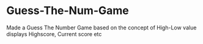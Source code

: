 # Guess-The-Num-Game
Made a Guess The Number Game based on the concept  of High-Low value displays Highscore, Current score etc
